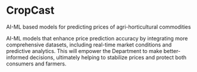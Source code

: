 # CropCast

AI-ML based models for predicting prices of agri-horticultural commodities

AI-ML models that enhance price prediction accuracy by integrating more comprehensive datasets, including real-time market conditions and predictive analytics. This will empower the Department to make better-informed decisions, ultimately helping to stabilize prices and protect both consumers and farmers.
